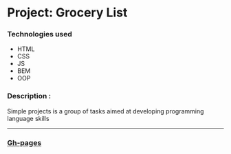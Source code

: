 # Project: Grocery List

### Technologies used
* HTML
* CSS
* JS
* BEM
* OOP

### Description : 
Simple projects is a group of tasks aimed at developing programming language skills
___

### [Gh-pages](https://dardog.github.io/simpleProjects-groceryList/)
